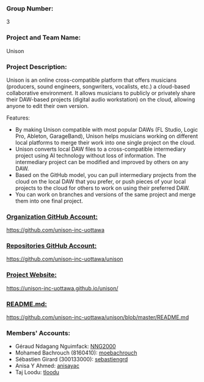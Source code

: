 ### Group Number:
3

### Project and Team Name:
Unison

### Project Description:
Unison is an online cross-compatible platform that offers musicians (producers, sound engineers, songwriters, vocalists, etc.) a cloud-based collaborative environment. It allows musicians to publicly or privately share their DAW-based projects (digital audio workstation) on the cloud, allowing anyone to edit their own version.

Features:
- By making Unison compatible with most popular DAWs (FL Studio, Logic Pro, Ableton, GarageBand), Unison helps musicians working on different local platforms to merge their work into one single project on the cloud.
- Unison converts local DAW files to a cross-compatible intermediary project using AI technology without loss of information. The intermediary project can be modified and improved by others on any DAW.
- Based on the GitHub model, you can pull intermediary projects from the cloud on the local DAW that you prefer, or push pieces of your local projects to the cloud for others to work on using their preferred DAW.
- You can work on branches and versions of the same project and merge them into one final project.

### [Organization GitHub Account:](https://github.com/unison-inc-uottawa)
https://github.com/unison-inc-uottawa

### [Repositories GitHub Account:](https://github.com/unison-inc-uottawa/unison)
https://github.com/unison-inc-uottawa/unison

### [Project Website:](https://unison-inc-uottawa.github.io/unison/)
https://unison-inc-uottawa.github.io/unison/

### [README.md:](https://github.com/unison-inc-uottawa/unison/blob/master/README.md)
https://github.com/unison-inc-uottawa/unison/blob/master/README.md


### Members' Accounts:
 - Géraud Ndagang Nguimfack: [NNG2000](https://github.com/NNG2000)
 - Mohamed Bachrouch (8160410): [moebachrouch](https://github.com/moebachrouch)
 - Sébastien Girard (300133000): [sebastiengrd](https://github.com/sebastiengrd)
 - Anisa Y Ahmed: [anisayac](https://github.com/anisayac)
 - Taj Loodu: [tloodu](https://github.com/tloodu)

